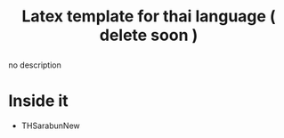 # <p align="center">Latex template for thai language ( delete soon )</p>

no description

# Inside it
 
- THSarabunNew